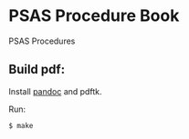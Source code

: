 # PSAS Procedure Book

PSAS Procedures


## Build pdf:

Install [pandoc](http://johnmacfarlane.net/pandoc/README.html) and pdftk.

Run:


	$ make



